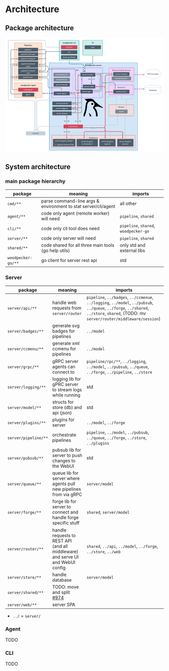 # Architecture

## Package architecture

![Woodpecker architecture](./woodpecker-architecture.png)

## System architecture

### main package hierarchy

| package    | meaning                                                      | imports
|------------|--------------------------------------------------------------|----------
| `cmd/**`   | parse command-line args & environment to stat server/cli/agent | all other
| `agent/**` | code only agent (remote worker) will need                    | `pipeline`, `shared`
| `cli/**`   | code only cli tool does need                                 | `pipeline`, `shared`, `woodpecker-go`
| `server/**`| code only server will need                                   | `pipeline`, `shared`
| `shared/**`| code shared for all three main tools (go help utils)         | only std and external libs
| `woodpecker-go/**` | go client for server rest api                        | std

### Server

| package              | meaning                                                                             | imports
|----------------------|-------------------------------------------------------------------------------------|----------
| `server/api/**`      | handle web requests from `server/router`                                            | `pipeline`, `../badges`, `../ccmenue`, `../logging`, `../model`, `../pubsub`, `../queue`, `../forge`, `../shared`, `../store`, `shared`, (TODO: mv `server/router/middleware/session`)
| `server/badges/**`   | generate svg badges for pipelines                                                   | `../model`
| `server/ccmenu/**`   | generate xml ccmenu for pipelines                                                   | `../model`
| `server/grpc/**`     | gRPC server agents can connect to                                                   | `pipeline/rpc/**`, `../logging`, `../model`, `../pubsub`, `../queue`, `../forge`, `../pipeline`, `../store`
| `server/logging/**`  | logging lib for gPRC server to stream logs while running                            | std
| `server/model/**`    | structs for store (db) and api (json)                                               | std
| `server/plugins/**`  | plugins for server                                                                  | `../model`, `../forge`
| `server/pipeline/**` | orchestrate pipelines                                                               | `pipeline`, `../model`, `../pubsub`, `../queue`, `../forge`, `../store`, `../plugins`
| `server/pubsub/**`   | pubsub lib for server to push changes to the WebUI                                  | std
| `server/queue/**`    | queue lib for server where agents pull new pipelines from via gRPC                  | `server/model`
| `server/forge/**`    | forge lib for server to connect and handle forge specific stuff                     | `shared`, `server/model`
| `server/router/**`   | handle requests to REST API (and all middleware) and serve UI and WebUI config      | `shared`, `../api`, `../model`, `../forge`, `../store`, `../web`
| `server/store/**`    | handle database                                                                     | `server/model`
| `server/shared/**`   | TODO: move and split [#974](https://github.com/woodpecker-ci/woodpecker/issues/974) |
| `server/web/**`      | server SPA                                                                          |

* `../` = `server/`

### Agent

TODO

### CLI

TODO
